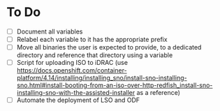 # To Do
- [ ] Document all variables
- [ ] Relabel each variable to it has the appropriate prefix
- [ ] Move all binaries the user is expected to provide, to a dedicated directory and reference that directory using a variable
- [ ] Script for uploading ISO to iDRAC (use https://docs.openshift.com/container-platform/4.14/installing/installing_sno/install-sno-installing-sno.html#install-booting-from-an-iso-over-http-redfish_install-sno-installing-sno-with-the-assisted-installer as a reference)
- [ ] Automate the deployment of LSO and ODF

